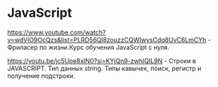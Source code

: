 # JavaScript

https://www.youtube.com/watch?v=wdViO9OcQzs&list=PLRD56Ql8zouzzCQWIwysCdq8UvC6LmCYh - Фриласер по жизни.Курс обучения JavaScript с нуля.

https://youtu.be/jc5Upe8xIN0?si=KYjQn9-zwhlQIL9N - Строки в JAVASCRIPT. Тип данных string. Типы кавычек, поиск, регистр и получение подстроки.
